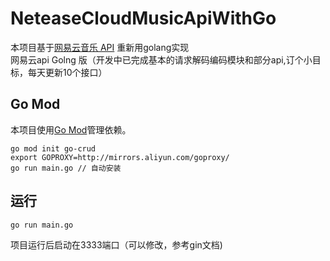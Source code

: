 # NeteaseCloudMusicApiWithGo

本项目基于[网易云音乐 API](https://github.com/Binaryify/NeteaseCloudMusicApi) 重新用golang实现  
网易云api Golng 版（开发中已完成基本的请求解码编码模块和部分api,订个小目标，每天更新10个接口）  


## Go Mod

本项目使用[Go Mod](https://github.com/golang/go/wiki/Modules)管理依赖。

```shell
go mod init go-crud
export GOPROXY=http://mirrors.aliyun.com/goproxy/
go run main.go // 自动安装
```

## 运行

```shell
go run main.go
```

项目运行后启动在3333端口（可以修改，参考gin文档)